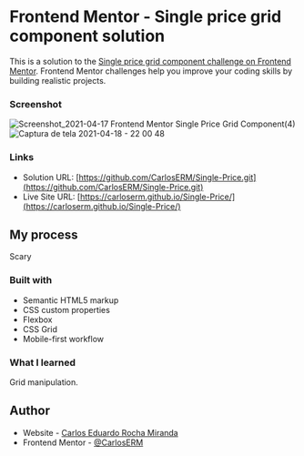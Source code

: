 # Frontend Mentor - Single price grid component solution

This is a solution to the [Single price grid component challenge on Frontend Mentor](https://www.frontendmentor.io/challenges/single-price-grid-component-5ce41129d0ff452fec5abbbc). Frontend Mentor challenges help you improve your coding skills by building realistic projects. 

### Screenshot

![Screenshot_2021-04-17 Frontend Mentor Single Price Grid Component(4)](https://user-images.githubusercontent.com/74724103/115130755-89da6900-9fc8-11eb-8abe-96b3af369cec.png)
![Captura de tela 2021-04-18 - 22 00 48](https://user-images.githubusercontent.com/74724103/115130764-98c11b80-9fc8-11eb-96bf-46f5c1fd0963.png)

### Links

- Solution URL: [https://github.com/CarlosERM/Single-Price.git](https://github.com/CarlosERM/Single-Price.git)
- Live Site URL: [https://carloserm.github.io/Single-Price/](https://carloserm.github.io/Single-Price/)

## My process
Scary
### Built with

- Semantic HTML5 markup
- CSS custom properties
- Flexbox
- CSS Grid
- Mobile-first workflow

### What I learned

Grid manipulation. 

## Author

- Website - [Carlos Eduardo Rocha Miranda](https://github.com/CarlosERM)
- Frontend Mentor - [@CarlosERM](https://www.frontendmentor.io/profile/CarlosERM)
